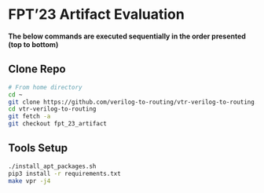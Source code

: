 # FPT’23 Artifact Evaluation

********The below commands are executed sequentially in the order presented (top to bottom)********

## Clone Repo

```bash
# From home directory
cd ~
git clone https://github.com/verilog-to-routing/vtr-verilog-to-routing.git
cd vtr-verilog-to-routing
git fetch -a
git checkout fpt_23_artifact
```

## Tools Setup

```bash
./install_apt_packages.sh
pip3 install -r requirements.txt
make vpr -j4
```